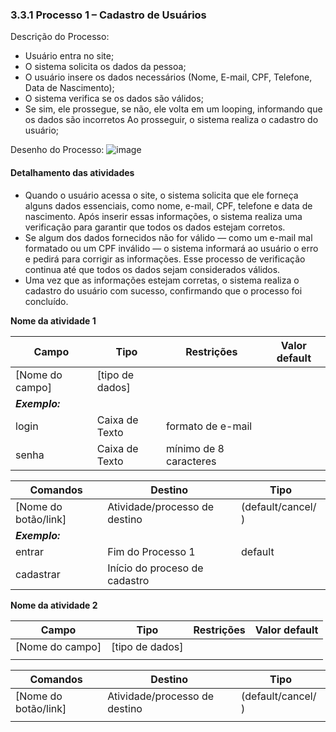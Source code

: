 ### 3.3.1 Processo 1 – Cadastro de Usuários

Descrição do Processo:

* Usuário entra no site;
* O sistema solicita os dados da pessoa;
* O usuário insere os dados necessários (Nome, E-mail, CPF, Telefone, Data de Nascimento);
* O sistema verifica se os dados são válidos;
* Se sim, ele prossegue, se não, ele volta em um looping, informando que os dados são incorretos Ao prosseguir, o sistema realiza o cadastro do usuário;

Desenho do Processo:
![image](https://github.com/user-attachments/assets/8afcec3c-78c7-41cc-883e-bebf6c9bd677)


#### Detalhamento das atividades

* Quando o usuário acessa o site, o sistema solicita que ele forneça alguns dados essenciais, como nome, e-mail, CPF, telefone e data de nascimento. Após inserir essas informações, o sistema realiza uma verificação para garantir que todos os dados estejam corretos.
* Se algum dos dados fornecidos não for válido — como um e-mail mal formatado ou um CPF inválido — o sistema informará ao usuário o erro e pedirá para corrigir as informações. Esse processo de verificação continua até que todos os dados sejam considerados válidos.
* Uma vez que as informações estejam corretas, o sistema realiza o cadastro do usuário com sucesso, confirmando que o processo foi concluído.



**Nome da atividade 1**

| **Campo**       | **Tipo**         | **Restrições** | **Valor default** |
| ---             | ---              | ---            | ---               |
| [Nome do campo] | [tipo de dados]  |                |                   |
| ***Exemplo:***  |                  |                |                   |
| login           | Caixa de Texto   | formato de e-mail |                |
| senha           | Caixa de Texto   | mínimo de 8 caracteres |           |

| **Comandos**         |  **Destino**                   | **Tipo** |
| ---                  | ---                            | ---               |
| [Nome do botão/link] | Atividade/processo de destino  | (default/cancel/  ) |
| ***Exemplo:***       |                                |                   |
| entrar               | Fim do Processo 1              | default           |
| cadastrar            | Início do proceso de cadastro  |                   |


**Nome da atividade 2**

| **Campo**       | **Tipo**         | **Restrições** | **Valor default** |
| ---             | ---              | ---            | ---               |
| [Nome do campo] | [tipo de dados]  |                |                   |
|                 |                  |                |                   |

| **Comandos**         |  **Destino**                   | **Tipo**          |
| ---                  | ---                            | ---               |
| [Nome do botão/link] | Atividade/processo de destino  | (default/cancel/  ) |
|                      |                                |                   |
